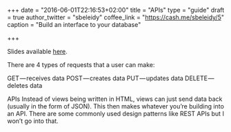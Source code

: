 +++
date = "2016-06-01T22:16:53+02:00"
title = "APIs"
type = "guide"
draft = true
author_twitter = "sbeleidy"
coffee_link = "https://cash.me/sbeleidy/5"
caption = "Build an interface to your database"

+++

Slides available [here](/slide/api).

There are 4 types of requests that a user can make:

GET — receives data
POST — creates data
PUT — updates data
DELETE — deletes data

APIs Instead of views being written in HTML, views can just send data back (usually in the form of JSON). This then makes whatever you’re building into an API. There are some commonly used design patterns like REST APIs but I won’t go into that.